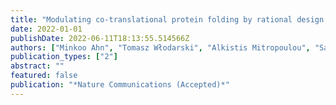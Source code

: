 ```yaml
---
title: "Modulating co-translational protein folding by rational design and ribosome engineering"
date: 2022-01-01
publishDate: 2022-06-11T18:13:55.514566Z
authors: ["Minkoo Ahn", "Tomasz Włodarski", "Alkistis Mitropoulou", "Sammy H S Chan", "Haneesh Sidhu", "Elena Plessa", "Thomas A Becker", "Christopher A Waudby", "Roland Beckmann", "Anaïs M E Cassaignau", "Lisa D Cabrita", "John Christodoulou"]
publication_types: ["2"]
abstract: ""
featured: false
publication: "*Nature Communications (Accepted)*"
---
```


